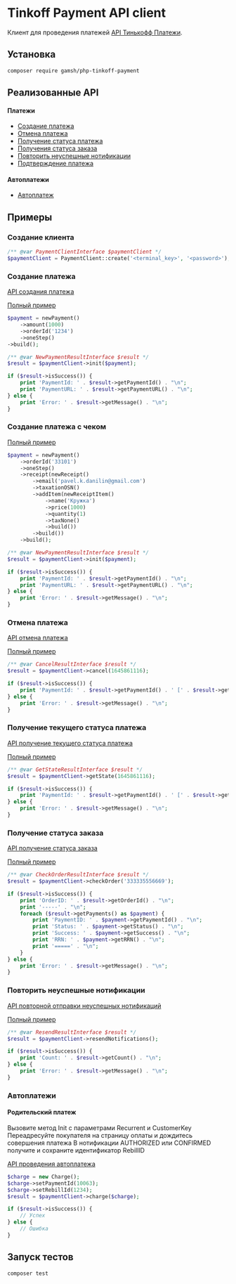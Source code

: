 # Tinkoff Payment API client

Клиент для проведения платежей [API Тинькофф Платежи](https://www.tinkoff.ru/kassa/develop/api/payments/).

## Установка

```sh
composer require gamsh/php-tinkoff-payment
```

## Реализованные API
#### Платежи
- [Создание платежа](https://www.tinkoff.ru/kassa/develop/api/payments/init-description/)
- [Отмена платежа](https://www.tinkoff.ru/kassa/develop/api/payments/cancel-description/)
- [Получение статуса платежа](https://www.tinkoff.ru/kassa/develop/api/payments/getstate-description/)
- [Получения статуса заказа](https://www.tinkoff.ru/kassa/develop/api/payments/checkorder-description/)
- [Повторить неуспешные нотификации](https://www.tinkoff.ru/kassa/develop/api/payments/resend-description/)
- [Подтверждение платежа](https://www.tinkoff.ru/kassa/develop/api/payments/confirm-description/)

#### Автоплатежи
- [Автоплатеж](https://www.tinkoff.ru/kassa/develop/api/autopayments/charge-description/)

## Примеры

### Создание клиента

```php
/** @var PaymentClientInterface $paymentClient */
$paymentClient = PaymentClient::create('<terminal_key>', '<password>');
```

### Создание платежа

[API создания платежа](https://www.tinkoff.ru/kassa/develop/api/payments/init-description/)

[Полный пример](examples/init.php)

```php
$payment = newPayment()
    ->amount(1000)
    ->orderId('1234')
    ->oneStep()
->build();

/** @var NewPaymentResultInterface $result */
$result = $paymentClient->init($payment);

if ($result->isSuccess()) {
    print 'PaymentId: ' . $result->getPaymentId() . "\n";
    print 'PaymentURL: ' . $result->getPaymentURL() . "\n";
} else {
    print 'Error: ' . $result->getMessage() . "\n";
}
```

### Создание платежа с чеком

[Полный пример](examples/init.php)

```php
$payment = newPayment()
    ->orderId('33101')
    ->oneStep()
    ->receipt(newReceipt()
        ->email('pavel.k.danilin@gmail.com')
        ->taxationOSN()
        ->addItem(newReceiptItem()
            ->name('Кружка')
            ->price(1000)
            ->quantity(1)
            ->taxNone()
            ->build())
        ->build())
    ->build();

/** @var NewPaymentResultInterface $result */
$result = $paymentClient->init($payment);

if ($result->isSuccess()) {
    print 'PaymentId: ' . $result->getPaymentId() . "\n";
    print 'PaymentURL: ' . $result->getPaymentURL() . "\n";
} else {
    print 'Error: ' . $result->getMessage() . "\n";
}
```

### Отмена платежа

[API отмена платежа](https://www.tinkoff.ru/kassa/develop/api/payments/cancel-description/)

[Полный пример](examples/cancel.php)

```php
/** @var CancelResultInterface $result */
$result = $paymentClient->cancel(1645861116);

if ($result->isSuccess()) {
    print 'PaymentId: ' . $result->getPaymentId() . ' [' . $result->getStatus() . "]\n";
} else {
    print 'Error: ' . $result->getMessage() . "\n";
}
```

### Получение текущего статуса платежа

[API получение текущего статуса платежа](https://www.tinkoff.ru/kassa/develop/api/payments/getstate-description/)

[Полный пример](examples/get_state.php)

```php
/** @var GetStateResultInterface $result */
$result = $paymentClient->getState(1645861116);

if ($result->isSuccess()) {
    print 'PaymentId: ' . $result->getPaymentId() . ' [' . $result->getStatus() . "]\n";
} else {
    print 'Error: ' . $result->getMessage() . "\n";
}
```

### Получение статуса заказа

[API получение статуса заказа](https://www.tinkoff.ru/kassa/develop/api/payments/checkorder-description/)

[Полный пример](examples/check_order.php)

```php
/** @var CheckOrderResultInterface $result */
$result = $paymentClient->checkOrder('333335556669');

if ($result->isSuccess()) {
    print 'OrderID: ' . $result->getOrderId() . "\n";
    print '-----' . "\n";
    foreach ($result->getPayments() as $payment) {
        print 'PaymentID: ' . $payment->getPaymentId() . "\n";
        print 'Status: ' . $payment->getStatus() . "\n";
        print 'Success: ' . $payment->getSuccess() . "\n";
        print 'RRN: ' . $payment->getRRN() . "\n";
        print '=====' . "\n";
    }
} else {
    print 'Error: ' . $result->getMessage() . "\n";
}
```

### Повторить неуспешные нотификации

[API повторной отправки неуспешных нотификаций](https://www.tinkoff.ru/kassa/develop/api/payments/resend-description/)

[Полный пример](examples/resend.php)

```php
/** @var ResendResultInterface $result */
$result = $paymentClient->resendNotifications();

if ($result->isSuccess()) {
    print 'Count: ' . $result->getCount() . "\n";
} else {
    print 'Error: ' . $result->getMessage() . "\n";
}
```


### Автоплатежи

#### Родительский платеж

Вызовите метод Init с параметрами Recurrent и CustomerKey
Переадресуйте покупателя на страницу оплаты и дождитесь совершения платежа
В нотификации AUTHORIZED или CONFIRMED получите и сохраните идентификатор RebillID

[API проведения автоплатежа](https://www.tinkoff.ru/kassa/develop/api/autopayments/charge-description/)

```php
$charge = new Charge();
$charge->setPaymentId(10063);
$charge->setRebillId(1234);
$result = $paymentClient->charge($charge);

if ($result->isSuccess()) {
    // Успех
} else {
    // Ошибка
}
```

## Запуск тестов

```sh
composer test
```
